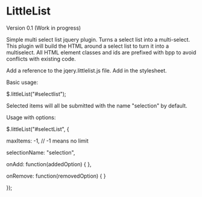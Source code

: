 LittleList
==========

Version 0.1 (Work in progress)

Simple multi select list jquery plugin. Turns a select list into a multi-select. This plugin will build the HTML around a select list to turn it into a multiselect. All HTML element classes and ids are prefixed with bpp to avoid conflicts with existing code.

Add a reference to the jqery.littlelist.js file.
Add in the stylesheet.


Basic usage:

$.littleList("#selectlist");

Selected items will all be submitted with the name "selection" by default.


Usage with options:

$.littleList("#selectList", {
  
  maxItems: -1, // -1 means no limit
  
  selectionName: "selection",
  
  onAdd: function(addedOption) { },
  
  onRemove: function(removedOption) { }

});

